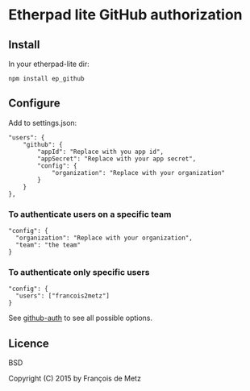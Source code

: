 # Etherpad lite GitHub authorization

## Install

In your etherpad-lite dir:

    npm install ep_github

## Configure

Add to settings.json:

    "users": {
        "github": {
            "appId": "Replace with you app id",
            "appSecret": "Replace with your app secret",
            "config": {
                "organization": "Replace with your organization"
            }
        }
    },

### To authenticate users on a specific team

    "config": {
      "organization": "Replace with your organization",
      "team": "the team"
    }

### To authenticate only specific users

    "config": {
      "users": ["francois2metz"]
    }

See [github-auth](https://github.com/e-conomic/github-auth) to see all possible options.

## Licence

BSD

Copyright (C) 2015 by François de Metz

